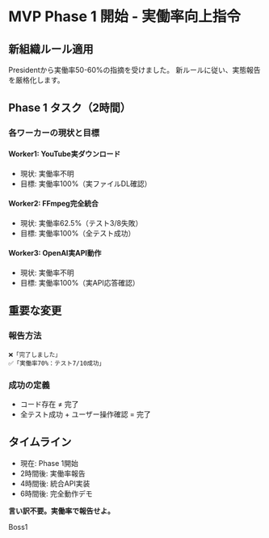 # MVP Phase 1 開始 - 実働率向上指令

## 新組織ルール適用

Presidentから実働率50-60%の指摘を受けました。
新ルールに従い、実態報告を厳格化します。

## Phase 1 タスク（2時間）

### 各ワーカーの現状と目標

#### Worker1: YouTube実ダウンロード
- 現状: 実働率不明
- 目標: 実働率100%（実ファイルDL確認）

#### Worker2: FFmpeg完全統合
- 現状: 実働率62.5%（テスト3/8失敗）
- 目標: 実働率100%（全テスト成功）

#### Worker3: OpenAI実API動作
- 現状: 実働率不明
- 目標: 実働率100%（実API応答確認）

## 重要な変更

### 報告方法
```
❌「完了しました」
✅「実働率70%：テスト7/10成功」
```

### 成功の定義
- コード存在 ≠ 完了
- 全テスト成功 + ユーザー操作確認 = 完了

## タイムライン
- 現在: Phase 1開始
- 2時間後: 実働率報告
- 4時間後: 統合API実装
- 6時間後: 完全動作デモ

**言い訳不要。実働率で報告せよ。**

Boss1